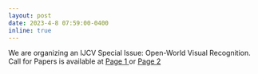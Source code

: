 ```yaml
---
layout: post
date: 2023-4-8 07:59:00-0400
inline: true
---
```


We are organizing an IJCV Special Issue: Open-World Visual Recognition. Call for Papers is available at <a href="https://ijcvsi23.github.io/"> Page 1 </a> or  <a href="https://www.springer.com/journal/11263/updates/25233244"> Page 2 </a>
